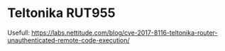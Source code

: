 # Teltonika RUT955

Usefull: https://labs.nettitude.com/blog/cve-2017-8116-teltonika-router-unauthenticated-remote-code-execution/